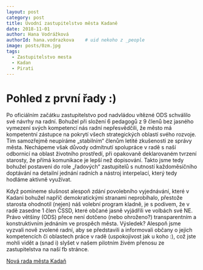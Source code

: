```yaml
---
layout: post
category: post
title: Úvodní zastupitelstvo města Kadaně  
date: 2018-11-01
author: Hana Vodrážková
authorId: hana.vodrazkova    # uid nekoho z _people
image: posts/0zm.jpg
tags:
  - Zastupitelstvo mesta
  - Kadan
  - Pirati
---
```


# Pohled z první řady :) 

Po oficiálním začátku zastupitelstvo pod nadvládou vítězné ODS schválilo své návrhy na radní. Bohužel při složení 6 pedagogů z 9 členů bez jasného vymezení svých kompetencí nás radní nepřesvědčili, že město má kompetentní zástupce na pokrytí všech strategických oblastí svého rozvoje. Tím samozřejmě neupíráme „stabilním“ členům letité zkušenosti ze správy města.
Nechápeme však důvody odmítnutí spolupráce v radě s naší odbornicí na oblast životního prostředí, při opakovaně deklarovaném tvrzení starosty, že přímá komunikace je lepší než dopisování. 
Takto jsme tedy bohužel postaveni do role „řadových“ zastupitelů s nutností každoměsíčního doptávání na detailní jednání radních a nástroj interpelací, který tedy hodláme aktivně využívat.

Když pomineme slušnost alespoň zdání povolebního vyjednávání, které v Kadani bohužel napříč demokratickými stranami neprobíhalo, přestože starosta ohodnotil (nejen) náš volební program kladně, je s podivem, že v radě zasedne 1 člen ČSSD, které občané jasně vyjádřili ve volbách své NE.
Právo většiny (ODS) přece není dotčeno (nebo ohroženo?) transparentním a konstruktivním jednáním ve prospěch města.
Výsledek? Alespoň jsme vyzvali nově zvolené radní, aby se představili a informovali občany o jejich kompetencích či oblastech práce v radě (uspokojivost jak u koho :), což jste mohli vidět a (snad i) slyšet v našem pilotním živém přenosu ze zastupitelstva na naší fb stránce.

[Nová rada města Kadaň](http://www.mesto-kadan.cz/podsekce-5/rada-mesta/) 
